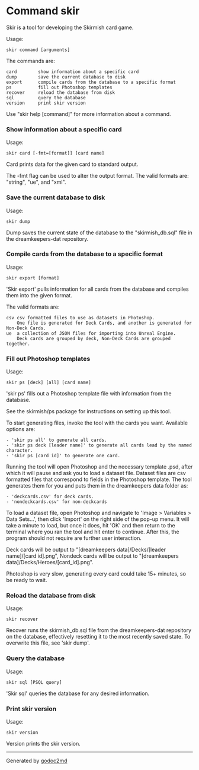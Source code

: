 # Command skir
Skir is a tool for developing the Skirmish card game.

Usage:


	skir command [arguments]

The commands are:


	card        show information about a specific card
	dump        save the current database to disk
	export      compile cards from the database to a specific format
	ps          fill out Photoshop templates
	recover     reload the database from disk
	sql         query the database
	version     print skir version

Use "skir help [command]" for more information about a command.

### Show information about a specific card
Usage:


	skir card [-fmt=[format]] [card name]

Card prints data for the given card to standard output.

The -fmt flag can be used to alter the output format. The valid formats are: "string", "ue", and "xml".

### Save the current database to disk
Usage:


	skir dump

Dump saves the current state of the database to the "skirmish_db.sql"
file in the dreamkeepers-dat repository.

### Compile cards from the database to a specific format
Usage:


	skir export [format]

'Skir export' pulls information for all cards from the database and compiles them into the given format.

The valid formats are:


	csv	csv formatted files to use as datasets in Photoshop.
		One file is generated for Deck Cards, and another is generated for Non-Deck Cards.
	ue	a collection of JSON files for importing into Unreal Engine.
		Deck cards are grouped by deck, Non-Deck Cards are grouped together.

### Fill out Photoshop templates
Usage:


	skir ps [deck] [all] [card name]

'skir ps' fills out a Photoshop template file with information from the database.

See the skirmish/ps package for instructions on setting up this tool.

To start generating files, invoke the tool with the cards you want. Available options are:


	- 'skir ps all' to generate all cards.
	- 'skir ps deck [leader name]' to generate all cards lead by the named character.
	- 'skir ps [card id]' to generate one card.

Running the tool will open Photoshop and the necessary template .psd,
after which it will pause and ask you to load a dataset file.
Dataset files are csv formatted files that correspond to fields in the Photoshop template.
The tool generates them for you and puts them in the dreamkeepers data folder as:


	- 'deckcards.csv' for deck cards.
	- 'nondeckcards.csv' for non-deckcards

To load a dataset file, open Photoshop and navigate to 'Image > Variables > Data Sets...',
then click 'Import' on the right side of the pop-up menu. It will take a minute to load, but once it does,
hit 'OK' and then return to the terminal where you ran the tool and hit enter to continue.
After this, the program should not require are further user interaction.

Deck cards will be output to "[dreamkeepers data]/Decks/[leader name]/[card id].png", Nondeck cards will
be output to "[dreamkeepers data]/Decks/Heroes/[card_id].png".

Photoshop is very slow, generating every card could take 15+ minutes, so be ready to wait.

### Reload the database from disk
Usage:


	skir recover

Recover runs the skirmish_db.sql file from the dreamkeepers-dat repository
on the database, effectively resetting it to the most recently saved state. To overwrite this
file, see 'skir dump'.

### Query the database
Usage:


	skir sql [PSQL query]

'Skir sql' queries the database for any desired information.

### Print skir version
Usage:


	skir version

Version prints the skir version.



- - -
Generated by [godoc2md](http://godoc.org/github.com/davecheney/godoc2md)
